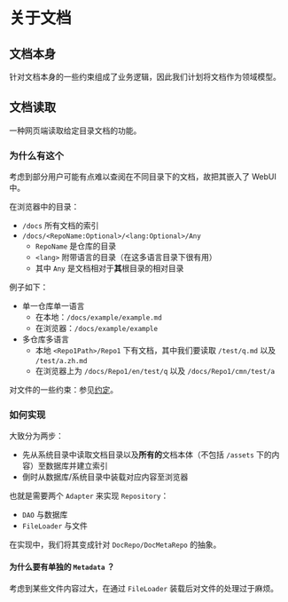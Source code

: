 # 关于文档

## 文档本身

针对文档本身的一些约束组成了业务逻辑，因此我们计划将文档作为领域模型。

## 文档读取

一种网页端读取给定目录文档的功能。

### 为什么有这个

考虑到部分用户可能有点难以查阅在不同目录下的文档，故把其嵌入了 WebUI 中。

在浏览器中的目录：

- `/docs` 所有文档的索引
- `/docs/<RepoName:Optional>/<lang:Optional>/Any`
  - `RepoName` 是仓库的目录
  - `<lang>` 附带语言的目录（在这多语言目录下很有用）
  - 其中 `Any` 是文档相对于**其**根目录的相对目录

例子如下：

- 单一仓库单一语言
  - 在本地：`/docs/example/example.md`
  - 在浏览器：`/docs/example/example`
- 多仓库多语言
  - 本地 `<Repo1Path>/Repo1` 下有文档，其中我们要读取 `/test/q.md` 以及 `/test/a.zh.md`
  - 在浏览器上为 `/docs/Repo1/en/test/q` 以及 `/docs/Repo1/cmn/test/a`

对文件的一些约束：参见[约定](/docs/development/spec.cmn-Hans.md)。

### 如何实现

大致分为两步：

- 先从系统目录中读取文档目录以及**所有的**文档本体（不包括 `/assets` 下的内容）至数据库并建立索引
- 倒时从数据库/系统目录中装载对应内容至浏览器

也就是需要两个 `Adapter` 来实现 `Repository`：

- `DAO` 与数据库
- `FileLoader` 与文件

在实现中，我们将其变成针对 `DocRepo/DocMetaRepo` 的抽象。

#### 为什么要有单独的 `Metadata` ？

考虑到某些文件内容过大，在通过 `FileLoader` 装载后对文件的处理过于麻烦。
